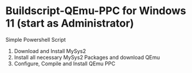 # Buildscript-QEmu-PPC for Windows 11 (start as Administrator)

Simple Powershell Script 
1. Download and Install MySys2
2. Install all necessary MySys2 Packages and download QEmu
3. Configure, Compile and Install QEmu PPC
